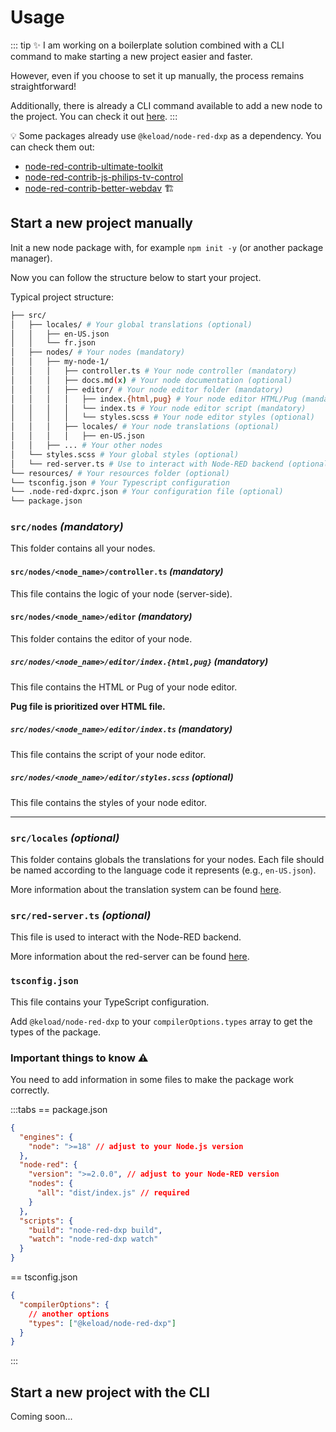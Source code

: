 # Usage

::: tip ✨
I am working on a boilerplate solution combined with a CLI command to make starting a new project easier and faster.

However, even if you choose to set it up manually, the process remains straightforward!

Additionally, there is already a CLI command available to add a new node to the project.
You can check it out [here](cli/create-node.md).
:::

💡 Some packages already use `@keload/node-red-dxp` as a dependency. You can check them out:

- [node-red-contrib-ultimate-toolkit](https://www.npmjs.com/package/@keload/node-red-contrib-ultimate-toolkit)️
- [node-red-contrib-js-philips-tv-control](https://www.npmjs.com/package/@keload/node-red-contrib-js-philips-tv-control)
- [node-red-contrib-better-webdav](https://www.npmjs.com/package/@keload/node-red-contrib-better-webdav) 🏗️

## Start a new project manually

Init a new node package with, for example `npm init -y` (or another package manager).

Now you can follow the structure below to start your project.

Typical project structure:

```sh
├── src/
│   ├── locales/ # Your global translations (optional)
│   │   ├── en-US.json
│   │   └── fr.json
│   ├── nodes/ # Your nodes (mandatory)
│   │   ├── my-node-1/
│   │   │   ├── controller.ts # Your node controller (mandatory)
│   │   │   ├── docs.md(x) # Your node documentation (optional)
│   │   │   ├── editor/ # Your node editor folder (mandatory)
│   │   │   │   ├── index.{html,pug} # Your node editor HTML/Pug (mandatory)
│   │   │   │   └── index.ts # Your node editor script (mandatory)
│   │   │   │   └── styles.scss # Your node editor styles (optional)
│   │   │   ├── locales/ # Your node translations (optional)
│   │   │   │   ├── en-US.json
│   │   ├── ... # Your other nodes
│   └── styles.scss # Your global styles (optional)
│   └── red-server.ts # Use to interact with Node-RED backend (optional)
└── resources/ # Your resources folder (optional)
└── tsconfig.json # Your Typescript configuration
└── .node-red-dxprc.json # Your configuration file (optional)
└── package.json
```

### `src/nodes` _(mandatory)_

This folder contains all your nodes.

#### `src/nodes/<node_name>/controller.ts` _(mandatory)_

This file contains the logic of your node (server-side).

#### `src/nodes/<node_name>/editor` _(mandatory)_

This folder contains the editor of your node.

##### `src/nodes/<node_name>/editor/index.{html,pug}` _(mandatory)_

This file contains the HTML or Pug of your node editor.

**Pug file is prioritized over HTML file.**

##### `src/nodes/<node_name>/editor/index.ts` _(mandatory)_

This file contains the script of your node editor.

##### `src/nodes/<node_name>/editor/styles.scss` _(optional)_

This file contains the styles of your node editor.

---

### `src/locales` _(optional)_

This folder contains globals the translations for your nodes. Each file should be named according to the language code it represents (e.g., `en-US.json`).

More information about the translation system can be found [here](i18n.md).

### `src/red-server.ts` _(optional)_

This file is used to interact with the Node-RED backend.

More information about the red-server can be found [here](server-side.md).

### `tsconfig.json`

This file contains your TypeScript configuration.

Add `@keload/node-red-dxp` to your `compilerOptions.types` array to get the types of the package.

### Important things to know ⚠️

You need to add information in some files to make the package work correctly.

:::tabs
== package.json
```json
{
  "engines": {
    "node": ">=18" // adjust to your Node.js version
  },
  "node-red": {
    "version": ">=2.0.0", // adjust to your Node-RED version
    "nodes": {
      "all": "dist/index.js" // required
    }
  },
  "scripts": {
    "build": "node-red-dxp build",
    "watch": "node-red-dxp watch"
  }
}
```
== tsconfig.json
```json
{
  "compilerOptions": {
    // another options
    "types": ["@keload/node-red-dxp"]
  }
}
```
:::

## Start a new project with the CLI

Coming soon...
